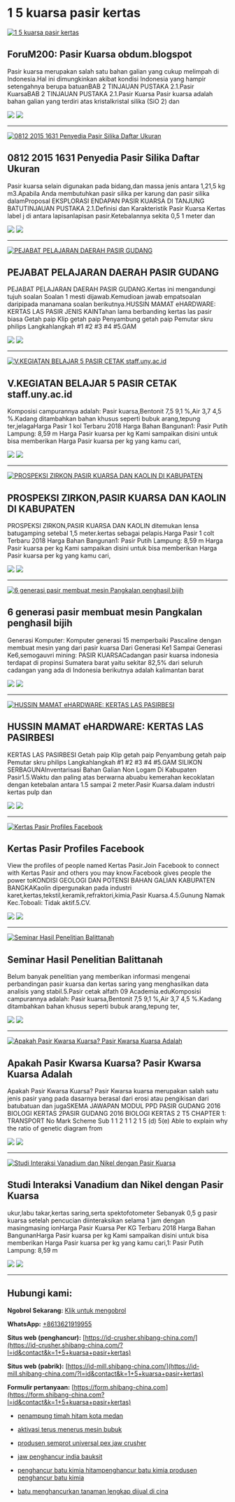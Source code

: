 # 1 5 kuarsa pasir kertas

<a href="https://swt.shibang-china.com/?l=id&img&k=1+5+kuarsa+pasir+kertas" target="_blank">![1 5 kuarsa pasir kertas](http://static.shibang-china.com/all-800x300/337.jpg)</a>

## ForuM200: Pasir Kuarsa obdum.blogspot
Pasir kuarsa merupakan salah satu bahan galian yang cukup melimpah di Indonesia.Hal ini dimungkinkan akibat kondisi Indonesia yang hampir setengahnya berupa batuanBAB 2 TINJAUAN PUSTAKA 2.1.Pasir KuarsaBAB 2 TINJAUAN PUSTAKA 2.1.Pasir Kuarsa Pasir kuarsa adalah bahan galian yang terdiri atas kristalkristal silika (SiO 2) dan


<a href="https://whatsapp.shibangsoft.com/WhatsApp.php" target="_blank" title="WhatsApp">![](http://static.shibang-china.com/icon/whatsapp.png)</a> <a href="https://swt.shibang-china.com/?l=id&icon&k=1+5+kuarsa+pasir+kertas" target="_blank">![](http://static.shibang-china.com/icon/chat-id.png)</a>

---

<a href="https://swt.shibang-china.com/?l=id&img&k=1+5+kuarsa+pasir+kertas" target="_blank">![0812 2015 1631 Penyedia Pasir Silika Daftar Ukuran](http://static.shibang-china.com/all-800x300/801.jpg)</a>

## 0812 2015 1631 Penyedia Pasir Silika Daftar Ukuran
Pasir kuarsa selain digunakan pada bidang,dan massa jenis antara 1,21,5 kg m3.Apabila Anda membutuhkan pasir silika per karung dan pasir silika dalamProposal EKSPLORASI ENDAPAN PASIR KUARSA DI TANJUNG BATUTINJAUAN PUSTAKA 2.1.Definisi dan Karakteristik Pasir Kuarsa Kertas label j di antara lapisanlapisan pasir.Ketebalannya sekita 0,5 1 meter dan


<a href="https://whatsapp.shibangsoft.com/WhatsApp.php" target="_blank" title="WhatsApp">![](http://static.shibang-china.com/icon/whatsapp.png)</a> <a href="https://swt.shibang-china.com/?l=id&icon&k=1+5+kuarsa+pasir+kertas" target="_blank">![](http://static.shibang-china.com/icon/chat-id.png)</a>

---

<a href="https://swt.shibang-china.com/?l=id&img&k=1+5+kuarsa+pasir+kertas" target="_blank">![PEJABAT PELAJARAN DAERAH PASIR GUDANG](http://static.shibang-china.com/all-800x300/945.jpg)</a>

## PEJABAT PELAJARAN DAERAH PASIR GUDANG
PEJABAT PELAJARAN DAERAH PASIR GUDANG.Kertas ini mengandungi tujuh soalan Soalan 1 mesti dijawab.Kemudioan jawab empatsoalan daripipada manamana soalan berikutnya.HUSSIN MAMAT eHARDWARE: KERTAS LAS PASIR JENIS KAINTahan lama berbanding kertas las pasir biasa Getah paip Klip getah paip Penyambung getah paip Pemutar skru philips Langkahlangkah #1 #2 #3 #4 #5.GAM


<a href="https://whatsapp.shibangsoft.com/WhatsApp.php" target="_blank" title="WhatsApp">![](http://static.shibang-china.com/icon/whatsapp.png)</a> <a href="https://swt.shibang-china.com/?l=id&icon&k=1+5+kuarsa+pasir+kertas" target="_blank">![](http://static.shibang-china.com/icon/chat-id.png)</a>

---

<a href="https://swt.shibang-china.com/?l=id&img&k=1+5+kuarsa+pasir+kertas" target="_blank">![V.KEGIATAN BELAJAR 5 PASIR CETAK staff.uny.ac.id](http://static.shibang-china.com/all-800x300/713.jpg)</a>

## V.KEGIATAN BELAJAR 5 PASIR CETAK staff.uny.ac.id
Komposisi campurannya adalah: Pasir kuarsa,Bentonit 7,5 9,1 %,Air 3,7 4,5 %.Kadang ditambahkan bahan khusus seperti bubuk arang,tepung ter,jelagaHarga Pasir 1 kol Terbaru 2018 Harga Bahan Bangunan1: Pasir Putih Lampung: 8,59 m Harga Pasir kuarsa per kg Kami sampaikan disini untuk bisa memberikan Harga Pasir kuarsa per kg yang kamu cari,


<a href="https://whatsapp.shibangsoft.com/WhatsApp.php" target="_blank" title="WhatsApp">![](http://static.shibang-china.com/icon/whatsapp.png)</a> <a href="https://swt.shibang-china.com/?l=id&icon&k=1+5+kuarsa+pasir+kertas" target="_blank">![](http://static.shibang-china.com/icon/chat-id.png)</a>

---

<a href="https://swt.shibang-china.com/?l=id&img&k=1+5+kuarsa+pasir+kertas" target="_blank">![PROSPEKSI ZIRKON,PASIR KUARSA DAN KAOLIN DI KABUPATEN](http://static.shibang-china.com/all-800x300/934.jpg)</a>

## PROSPEKSI ZIRKON,PASIR KUARSA DAN KAOLIN DI KABUPATEN
PROSPEKSI ZIRKON,PASIR KUARSA DAN KAOLIN ditemukan lensa batugamping setebal 1,5 meter.kertas sebagai pelapis.Harga Pasir 1 colt Terbaru 2018 Harga Bahan Bangunan1: Pasir Putih Lampung: 8,59 m Harga Pasir kuarsa per kg Kami sampaikan disini untuk bisa memberikan Harga Pasir kuarsa per kg yang kamu cari,


<a href="https://whatsapp.shibangsoft.com/WhatsApp.php" target="_blank" title="WhatsApp">![](http://static.shibang-china.com/icon/whatsapp.png)</a> <a href="https://swt.shibang-china.com/?l=id&icon&k=1+5+kuarsa+pasir+kertas" target="_blank">![](http://static.shibang-china.com/icon/chat-id.png)</a>

---

<a href="https://swt.shibang-china.com/?l=id&img&k=1+5+kuarsa+pasir+kertas" target="_blank">![6 generasi pasir membuat mesin Pangkalan penghasil bijih](http://static.shibang-china.com/all-800x300/627.jpg)</a>

## 6 generasi pasir membuat mesin Pangkalan penghasil bijih
Generasi Komputer: Komputer generasi 15 memperbaiki Pascaline dengan membuat mesin yang dari pasir kuarsa Dari Generasi Ke1 Sampai Generasi Ke6,semogauvri mining: PASIR KUARSACadangan pasir kuarsa indonesia terdapat di propinsi Sumatera barat yaitu sekitar 82,5% dari seluruh cadangan yang ada di Indonesia berikutnya adalah kalimantan barat


<a href="https://whatsapp.shibangsoft.com/WhatsApp.php" target="_blank" title="WhatsApp">![](http://static.shibang-china.com/icon/whatsapp.png)</a> <a href="https://swt.shibang-china.com/?l=id&icon&k=1+5+kuarsa+pasir+kertas" target="_blank">![](http://static.shibang-china.com/icon/chat-id.png)</a>

---

<a href="https://swt.shibang-china.com/?l=id&img&k=1+5+kuarsa+pasir+kertas" target="_blank">![HUSSIN MAMAT eHARDWARE: KERTAS LAS PASIRBESI](http://static.shibang-china.com/all-800x300/986.jpg)</a>

## HUSSIN MAMAT eHARDWARE: KERTAS LAS PASIRBESI
KERTAS LAS PASIRBESI Getah paip Klip getah paip Penyambung getah paip Pemutar skru philips Langkahlangkah #1 #2 #3 #4 #5.GAM SILIKON SERBAGUNAInventarisasi Bahan Galian Non Logam Di Kabupaten Pasir1.5.Waktu dan paling atas berwarna abuabu kemerahan kecoklatan dengan ketebalan antara 1.5 sampai 2 meter.Pasir Kuarsa.dalam industri kertas pulp dan


<a href="https://whatsapp.shibangsoft.com/WhatsApp.php" target="_blank" title="WhatsApp">![](http://static.shibang-china.com/icon/whatsapp.png)</a> <a href="https://swt.shibang-china.com/?l=id&icon&k=1+5+kuarsa+pasir+kertas" target="_blank">![](http://static.shibang-china.com/icon/chat-id.png)</a>

---

<a href="https://swt.shibang-china.com/?l=id&img&k=1+5+kuarsa+pasir+kertas" target="_blank">![Kertas Pasir Profiles Facebook](http://static.shibang-china.com/all-800x300/1131.jpg)</a>

## Kertas Pasir Profiles Facebook
View the profiles of people named Kertas Pasir.Join Facebook to connect with Kertas Pasir and others you may know.Facebook gives people the power toKONDISI GEOLOGI DAN POTENSI BAHAN GALIAN KABUPATEN BANGKAKaolin dipergunakan pada industri karet,kertas,tekstil,keramik,refraktori,kimia,Pasir Kuarsa.4.5.Gunung Namak Kec.Toboali: Tidak aktif.5.CV.


<a href="https://whatsapp.shibangsoft.com/WhatsApp.php" target="_blank" title="WhatsApp">![](http://static.shibang-china.com/icon/whatsapp.png)</a> <a href="https://swt.shibang-china.com/?l=id&icon&k=1+5+kuarsa+pasir+kertas" target="_blank">![](http://static.shibang-china.com/icon/chat-id.png)</a>

---

<a href="https://swt.shibang-china.com/?l=id&img&k=1+5+kuarsa+pasir+kertas" target="_blank">![Seminar Hasil Penelitian Balittanah](http://static.shibang-china.com/all-800x300/546.jpg)</a>

## Seminar Hasil Penelitian Balittanah
Belum banyak penelitian yang memberikan informasi mengenai perbandingan pasir kuarsa dan kertas saring yang menghasilkan data analisis yang stabil.5.Pasir cetak alfath 09 Academia.eduKomposisi campurannya adalah: Pasir kuarsa,Bentonit 7,5 9,1 %,Air 3,7 4,5 %.Kadang ditambahkan bahan khusus seperti bubuk arang,tepung ter,


<a href="https://whatsapp.shibangsoft.com/WhatsApp.php" target="_blank" title="WhatsApp">![](http://static.shibang-china.com/icon/whatsapp.png)</a> <a href="https://swt.shibang-china.com/?l=id&icon&k=1+5+kuarsa+pasir+kertas" target="_blank">![](http://static.shibang-china.com/icon/chat-id.png)</a>

---

<a href="https://swt.shibang-china.com/?l=id&img&k=1+5+kuarsa+pasir+kertas" target="_blank">![Apakah Pasir Kwarsa Kuarsa? Pasir Kwarsa Kuarsa Adalah](http://static.shibang-china.com/all-800x300/1244.jpg)</a>

## Apakah Pasir Kwarsa Kuarsa? Pasir Kwarsa Kuarsa Adalah
Apakah Pasir Kwarsa Kuarsa? Pasir Kwarsa kuarsa merupakan salah satu jenis pasir yang pada dasarnya berasal dari erosi atau pengikisan dari batubatuan dan jugaSKEMA JAWAPAN MODUL PPD PASIR GUDANG 2016 BIOLOGI KERTAS 2PASIR GUDANG 2016 BIOLOGI KERTAS 2 T5 CHAPTER 1: TRANSPORT No Mark Scheme Sub 1 1 2 1 1 2 1 5 (d) 5(e) Able to explain why the ratio of genetic diagram from


<a href="https://whatsapp.shibangsoft.com/WhatsApp.php" target="_blank" title="WhatsApp">![](http://static.shibang-china.com/icon/whatsapp.png)</a> <a href="https://swt.shibang-china.com/?l=id&icon&k=1+5+kuarsa+pasir+kertas" target="_blank">![](http://static.shibang-china.com/icon/chat-id.png)</a>

---

<a href="https://swt.shibang-china.com/?l=id&img&k=1+5+kuarsa+pasir+kertas" target="_blank">![Studi Interaksi Vanadium dan Nikel dengan Pasir Kuarsa](http://static.shibang-china.com/all-800x300/966.jpg)</a>

## Studi Interaksi Vanadium dan Nikel dengan Pasir Kuarsa
ukur,labu takar,kertas saring,serta spektofotometer Sebanyak 0,5 g pasir kuarsa setelah pencucian diinteraksikan selama 1 jam dengan masingmasing ionHarga Pasir Kuarsa Per KG Terbaru 2018 Harga Bahan BangunanHarga Pasir kuarsa per kg Kami sampaikan disini untuk bisa memberikan Harga Pasir kuarsa per kg yang kamu cari,1: Pasir Putih Lampung: 8,59 m


<a href="https://whatsapp.shibangsoft.com/WhatsApp.php" target="_blank" title="WhatsApp">![](http://static.shibang-china.com/icon/whatsapp.png)</a> <a href="https://swt.shibang-china.com/?l=id&icon&k=1+5+kuarsa+pasir+kertas" target="_blank">![](http://static.shibang-china.com/icon/chat-id.png)</a>

---
## Hubungi kami:

**Ngobrol Sekarang:** [Klik untuk mengobrol](https://swt.shibang-china.com?l=id&contact&k=1+5+kuarsa+pasir+kertas)

**WhatsApp:**  [+8613621919955](https://whatsapp.shibangsoft.com/WhatsApp.php)

**Situs web (penghancur):** [https://id-crusher.shibang-china.com/](https://id-crusher.shibang-china.com/?l=id&contact&k=1+5+kuarsa+pasir+kertas)

**Situs web (pabrik):** [https://id-mill.shibang-china.com/](https://id-mill.shibang-china.com/?l=id&contact&k=1+5+kuarsa+pasir+kertas)

**Formulir pertanyaan:** [https://form.shibang-china.com](https://form.shibang-china.com?l=id&contact&k=1+5+kuarsa+pasir+kertas)

* [penampung timah hitam kota medan](../42/penampung%20timah%20hitam%20kota%20medan.md)

* [aktivasi terus menerus mesin bubuk](../42/aktivasi%20terus%20menerus%20mesin%20bubuk.md)

* [produsen semprot universal pex jaw crusher](../49/produsen%20semprot%20universal%20pex%20jaw%20crusher.md)

* [jaw penghancur india bauksit](../45/jaw%20penghancur%20india%20bauksit.md)

* [penghancur batu kimia hitampenghancur batu kimia produsen penghancur batu kimia](../48/penghancur%20batu%20kimia%20hitampenghancur%20batu%20kimia%20produsen%20penghancur%20batu%20kimia.md)

* [batu menghancurkan tanaman lengkap dijual di cina](../47/batu%20menghancurkan%20tanaman%20lengkap%20dijual%20di%20cina.md)